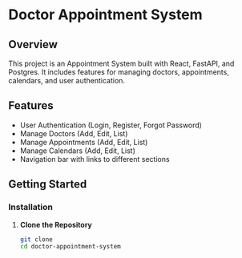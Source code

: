 # Doctor Appointment System

## Overview

This project is an Appointment System built with React, FastAPI, and Postgres. It includes features for managing doctors, appointments, calendars, and user authentication.

## Features

- User Authentication (Login, Register, Forgot Password)
- Manage Doctors (Add, Edit, List)
- Manage Appointments (Add, Edit, List)
- Manage Calendars (Add, Edit, List)
- Navigation bar with links to different sections

## Getting Started

### Installation

1. **Clone the Repository**

   ```bash
   git clone 
   cd doctor-appointment-system
